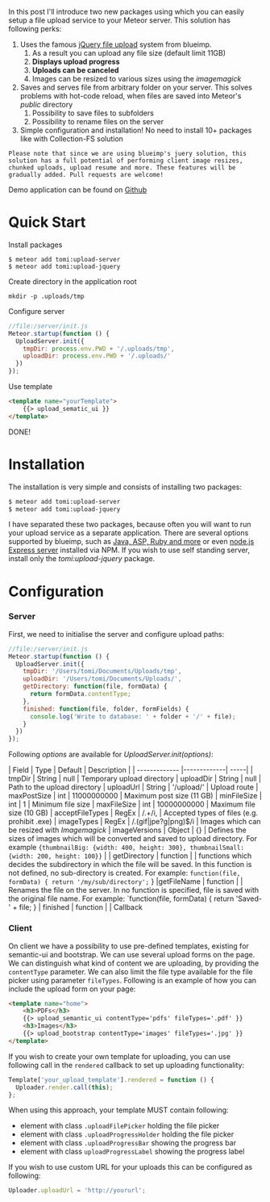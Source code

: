 In this post I'll introduce two new packages using which you can easily setup a file upload service to your Meteor server. This solution has following perks:

1. Uses the famous [jQuery file upload](https://blueimp.github.io/jQuery-File-Upload/) system from blueimp.
	1. As a result you can upload any file size (default limit 11GB)
	2. **Displays upload progress**
	3. **Uploads can be canceled**
	4. Images can be resized to various sizes using the *imagemagick*
1. Saves and serves file from arbitrary folder on your server. This solves problems with hot-code reload, when files are saved into Meteor's *public* directory
	1. Possibility to save files to subfolders
	2. Possibility to rename files on the server
1. Simple configuration and installation! No need to install 10+ packages like with Collection-FS solution

```
Please note that since we are using blueimp's juery solution, this solution has a full potential of performing client image resizes, chunked uploads, upload resume and more. These features will be gradually added. Pull requests are welcome!
```

Demo application can be found on [Github]()

# Quick Start

Install packages
```
$ meteor add tomi:upload-server
$ meteor add tomi:upload-jquery
```

Create directory in the application root
```
mkdir -p .uploads/tmp
```

Configure server

```javascript
//file:/server/init.js
Meteor.startup(function () {
  UploadServer.init({
    tmpDir: process.env.PWD + '/.uploads/tmp',
    uploadDir: process.env.PWD + '/.uploads/'
  })
});
```

Use template

```html
<template name="yourTemplate">
	{{> upload_sematic_ui }}
</template>
```

DONE!

# Installation

The installation is very simple and consists of installing two packages:

```bash
$ meteor add tomi:upload-server
$ meteor add tomi:upload-jquery
```

I have separated these two packages, because often you will want to run your upload service as a separate application. There are several options supported by blueimp, such as [Java, ASP, Ruby and more](https://github.com/blueimp/jQuery-File-Upload/wiki) or even [node.js Express server](https://www.npmjs.org/package/blueimp-file-upload-node) installed via NPM. If you wish to use self standing server, install only the *tomi:upload-jquery* package.

# Configuration
### Server
First, we need to initialise the server and configure upload paths:

```javascript
//file:/server/init.js
Meteor.startup(function () {
  UploadServer.init({
    tmpDir: '/Users/tomi/Documents/Uploads/tmp',
    uploadDir: '/Users/tomi/Documents/Uploads/',
    getDirectory: function(file, formData) {
      return formData.contentType;
    },
    finished: function(file, folder, formFields) {
      console.log('Write to database: ' + folder + '/' + file);
    }
  })
});
```

Following *options* are available for *UploadServer.init(options)*:

| Field        | Type | Default  | Description  |
| ------------- |-------------| -----|
| tmpDir | String | null | Temporary upload directory
| uploadDir | String | null | Path to the upload directory
| uploadUrl | String | '/upload/' | Upload route
| maxPostSize | int | 11000000000 | Maximum post size (11 GB)
| minFileSize | int | 1 | Minimum file size
| maxFileSize | int | 10000000000 | Maximum file size (10 GB)
| acceptFileTypes | RegEx | /.+/i, | Accepted types of files (e.g. prohibit .exe)
| imageTypes | RegEx | /\.(gif\|jpe?g\|png)$/i | Images which can be resized with *Imagemagick*
| imageVersions | Object | {} | Defines the sizes of images which will be converted and saved to upload directory. For example `{thumbnailBig: {width: 400, height: 300}, thumbnailSmall: {width: 200, height: 100}}` |
| getDirectory | function |  | functions which decides the subdirectory in which the file will be saved. In this function is not defined, no sub-directory is created. For example: `function(file, formData) { return '/my/sub/directory';` }
|getFileName | function |  | Renames the file on the server. In no function is specified, file is saved with the original file name. For example: `function(file, formData) { return 'Saved-' + file; }
| finished | function | | Callback

### Client

On client we have a possibility to use pre-defined templates, existing for semantic-ui and bootstrap. We can use several upload forms on the page. We can distinguish what kind of content we are uploading, by providing the `contentType` parameter. We can also limit the file type available for the file picker using parameter `fileTypes`. Following is an example of how you can include the upload form on your page:

```html
<template name="home">
    <h3>PDFs</h3>
    {{> upload_semantic_ui contentType='pdfs' fileTypes='.pdf' }}
    <h3>Images</h3>
    {{> upload_bootstrap contentType='images' fileTypes='.jpg' }}
</template>
```

If you wish to create your own template for uploading, you can use following call in the `rendered` callback to set up uploading functionality:

```javascript
Template['your_upload_template'].rendered = function () {
  Uploader.render.call(this);
};
```

When using this approach, your template MUST contain following:

* element with class `.uploadFilePicker` holding the file picker
* element with class `.uploadProgressHolder` holding the file picker
* element with class `.uploadProgressBar` showing the progress bar
* element with class `uploadProgressLabel` showing the progress label

If you wish to use custom URL for your uploads this can be configured as following:

```javascript
Uploader.uploadUrl = 'http://yoururl';
```




